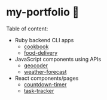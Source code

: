 # my-portfolio 🌲

Table of content:

- Ruby backend CLI apps
    - [cookbook](https://github.com/eytienne87/my-portfolio/tree/master/cookbook-redo/lib)
    - [food-delivery](https://github.com/eytienne87/my-portfolio/tree/master/food-delivery-redo)
- JavaScript components using APIs
    - [geocoder](https://github.com/eytienne87/my-portfolio/tree/master/geocoder)
    - [weather-forecast](https://github.com/eytienne87/my-portfolio/tree/master/weather-forecast)
- React components/pages
    - [countdown-timer](https://github.com/eytienne87/drop-zone)
    - [task-tracker](https://github.com/eytienne87/react-task-tracker)

